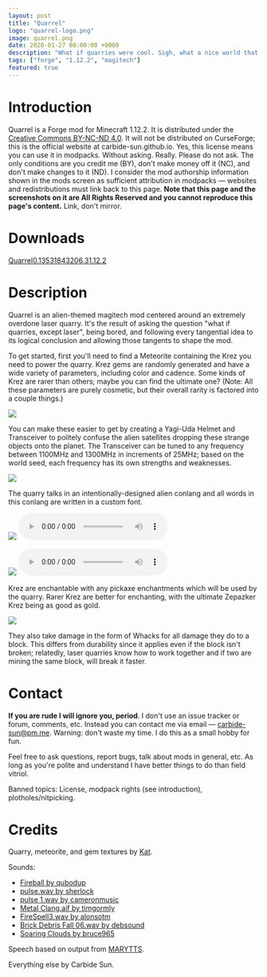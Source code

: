 ```yaml
---
layout: post
title: "Quarrel"
logo: "quarrel-logo.png"
image: quarrel.png
date: 2020-01-27 00:00:00 +0000
description: "What if quarries were cool. Sigh, what a nice world that would be. ...Hm, wait. There's no reason quarries couldn't be cool, is there?"
tags: ["forge", "1.12.2", "magitech"]
featured: true
---
```


# Introduction
Quarrel is a Forge mod for Minecraft 1.12.2. It is distributed under the
[Creative Commons BY-NC-ND 4.0](https://creativecommons.org/licenses/by-nc-nd/4.0/).
It will not be distributed on CurseForge; this is the official website at
carbide-sun.github.io. Yes, this license means you can use it in modpacks.
Without asking. Really. Please do not ask. The only conditions are you credit
me (BY), don't make money off it (NC), and don't make changes to it (ND). I
consider the mod authorship information shown in the mods screen as sufficient
attribution in modpacks — websites and redistributions must link back to this
page. **Note that this page and the screenshots on it are All Rights Reserved
and you cannot reproduce this page's content.** Link, don't mirror.

# Downloads
<a href="{{site.baseurl}}/dl/Quarrel-0.13531843206.3.jar" class="download forge alpha"><span class="title">Quarrel</span><span class="version">0.13531843206.3</span><span class="mcversion">1.12.2</span></a>

# Description
Quarrel is an alien-themed magitech mod centered around an extremely overdone
laser quarry. It's the result of asking the question "what if quarries, except
laser", being bored, and following every tangential idea to its logical
conclusion and allowing those tangents to shape the mod.

To get started, first you'll need to find a Meteorite containing the <span class="kezequk">Krez</span>
you need to power the quarry. <span class="kezequk">Krez</span> gems are randomly
generated and have a wide variety of parameters, including color and cadence. Some
kinds of <span class="kezequk">Krez</span> are rarer than others; maybe you can
find the ultimate one? (Note: All these parameters are purely cosmetic, but their
overall rarity is factored into a couple things.)

![]({{site.baseurl}}/img/quarrel-krez.png)

You can make these easier to get by creating a Yagi-Uda Helmet and Transceiver
to politely confuse the alien satellites dropping these strange objects onto the
planet. The Transceiver can be tuned to any frequency between 1100MHz and 1300MHz
in increments of 25MHz; based on the world seed, each frequency has its own
strengths and weaknesses.

![]({{site.baseurl}}/img/quarrel-uda.png)

The quarry talks in an intentionally-designed alien conlang and all words in
this conlang are written in a custom font.

![]({{site.baseurl}}/img/quarrel-speaking-1.png) <audio src="{{site.baseurl}}/audio/quarrel-ready.mp3" controls></audio>

![]({{site.baseurl}}/img/quarrel-speaking-2.png) <audio src="{{site.baseurl}}/audio/quarrel-nogem.mp3" controls></audio>

<span class="kezequk">Krez</span> are enchantable with any pickaxe enchantments
which will be used by the quarry. Rarer <span class="kezequk">Krez</span>
are better for enchanting, with the ultimate <span class="kezequk">Zepazker Krez</span>
being as good as gold.

![]({{site.baseurl}}/img/quarrel-enchanting.png)

They also take damage in the form of Whacks for all damage they do to a block.
This differs from durability since it applies even if the block isn't broken;
relatedly, laser quarries know how to work together and if two are mining the
same block, will break it faster.

# Contact

**If you are rude I will ignore you, period**. I don't use an issue tracker or
forum, comments, etc. Instead you can contact me via email — [carbide-sun@pm.me](mailto:carbide-sun@pm.me).
Warning: don't waste my time. I do this as a small hobby for fun.

Feel free to ask questions, report bugs, talk about mods in general, etc. As
long as you're polite and understand I have better things to do than field
vitriol.

Banned topics: License, modpack rights (see introduction), plotholes/nitpicking.

# Credits

Quarry, meteorite, and gem textures by [Kat](https://twitter.com/bluberry_kat).

Sounds:
* [Fireball by qubodup](https://freesound.org/people/qubodup/sounds/442827/)
* [pulse.wav by sherlock](https://freesound.org/people/sherlock/sounds/22664/)
* [pulse 1.wav by cameronmusic](https://freesound.org/people/cameronmusic/sounds/138421/)
* [Metal Clang.aif by timgormly](https://freesound.org/people/timgormly/sounds/170959/)
* [FireSpell3.wav by alonsotm](https://freesound.org/people/alonsotm/sounds/396500/)
* [Brick Debris Fall 06.wav by debsound](https://freesound.org/people/debsound/sounds/437602/)
* [Soaring Clouds by bruce965](https://freesound.org/people/bruce965/sounds/464108/)

Speech based on output from [MARYTTS](http://mary.dfki.de/).

Everything else by Carbide Sun.
